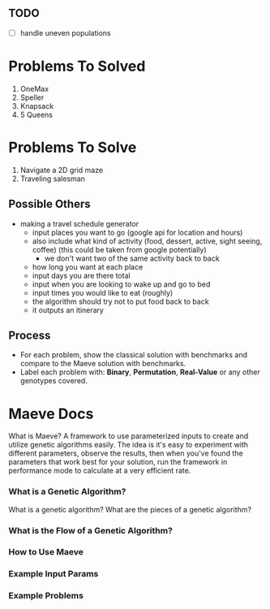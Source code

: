 ## TODO

-   [ ] handle uneven populations

# Problems To Solved

1. OneMax
2. Speller
3. Knapsack
4. 5 Queens

# Problems To Solve

1. Navigate a 2D grid maze
2. Traveling salesman

## Possible Others

-   making a travel schedule generator
    -   input places you want to go (google api for location and hours)
    -   also include what kind of activity (food, dessert, active, sight seeing, coffee) (this could be taken from google potentially)
        -   we don't want two of the same activity back to back
    -   how long you want at each place
    -   input days you are there total
    -   input when you are looking to wake up and go to bed
    -   input times you would like to eat (roughly)
    -   the algorithm should try not to put food back to back
    -   it outputs an itinerary

## Process

-   For each problem, show the classical solution with benchmarks and compare to the Maeve solution with benchmarks.
-   Label each problem with: **Binary**, **Permutation**, **Real-Value** or any other genotypes covered.

# Maeve Docs

What is Maeve? A framework to use parameterized inputs to create and utilize genetic algorithms easily. The idea is it's easy to experiment with different parameters, observe the results, then when you've found the parameters that work best for your solution, run the framework in performance mode to calculate at a very efficient rate.

### What is a Genetic Algorithm?

What is a genetic algorithm?
What are the pieces of a genetic algorithm?

### What is the Flow of a Genetic Algorithm?

### How to Use Maeve

### Example Input Params

### Example Problems
